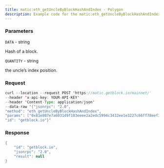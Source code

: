 ```yaml
---
title: matic:eth_getUncleByBlockHashAndIndex - Polygon
description: Example code for the matic:eth_getUncleByBlockHashAndIndex json-rpc method. Сomplete guide on how to use matic:eth_getUncleByBlockHashAndIndex json-rpc in GetBlock.io Web3 documentation.
---
```


### Parameters


`DATA` - string

Hash of a block.

`QUANTITY` - string

the uncle’s index position.

### Request

``` java
curl --location --request POST 'https://matic.getblock.io/mainnet/' 
--header 'x-api-key: YOUR-API-KEY' 
--header 'Content-Type: application/json' 
--data-raw '{"jsonrpc": "2.0",
"method": "eth_getUncleByBlockHashAndIndex",
"params": ["0x81e807e7a6031d9f103eeee2a2edc5994c3432ee1e3227c66ff78eef30ea1dec", "0x0"],
"id": "getblock.io"}'
```

###  Response

``` java
{
    "id": "getblock.io",
    "jsonrpc": "2.0",
    "result": null
}
```

